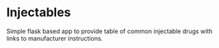 # Injectables
Simple flask based app to provide table of common injectable drugs with links to manufacturer instructions.
